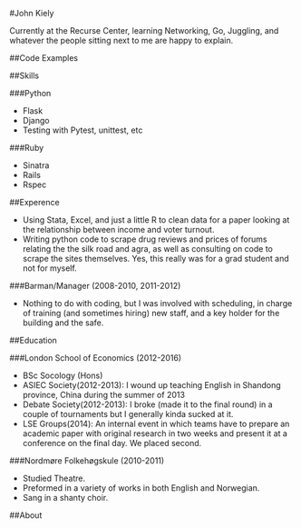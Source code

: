 #John Kiely

Currently at the Recurse Center, learning Networking, Go, Juggling, and whatever the people sitting next to me are happy to explain.

##Code Examples


##Skills

###Python
- Flask
- Django                
- Testing with Pytest, unittest, etc                

###Ruby
- Sinatra
- Rails                
- Rspec        

##Experence

- Using Stata, Excel, and just a little R to clean data for a paper looking at the relationship between income and voter turnout.                
- Writing python code to scrape drug reviews and prices of forums relating the the silk road and agra, as well as consulting on code to scrape the sites themselves. Yes, this really was for a grad student and not for myself.

###Barman/Manager (2008-2010, 2011-2012)
- Nothing to do with coding, but I was involved with scheduling, in charge of training (and sometimes hiring) new staff, and a key holder for the building and the safe.               


##Education

###London School of Economics (2012-2016)
- BSc Socology (Hons)
- ASIEC Society(2012-2013): I wound up teaching English in Shandong province, China during the summer of 2013
- Debate Society(2012-2013): I broke (made it to the final round) in a couple of tournaments but I generally kinda sucked at it.
- LSE Groups(2014): An internal event in which teams have to prepare an academic paper with original research in two weeks and present it at a conference on the final day. We placed second.

###Nordmøre Folkehøgskule (2010-2011)
- Studied Theatre.
- Preformed in a variety of works in both English and Norwegian.
- Sang in a shanty choir.


##About
